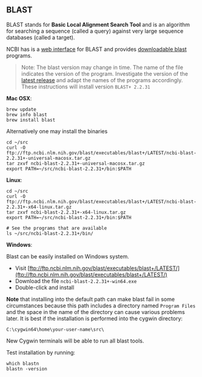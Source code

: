 ## BLAST

BLAST stands for **Basic Local Alignment Search Tool**
and is an algorithm for searching a sequence (called a query)
against very large sequence databases (called a target).

NCBI has is a [web interface][web-blast] for BLAST and provides
[downloadable blast][local-blast] programs.

> Note: The blast version may change in time. The name of
> the file indicates the version of the program.
> Investigate the version of the [latest release][local-blast]
> and adapt the names of the programs accordingly.
> These instructions will install version `BLAST+ 2.2.31`


**Mac OSX**:

	brew update
	brew info blast
	brew install blast
	
	
Alternatively one may install the binaries 

	cd ~/src
	curl -O  ftp://ftp.ncbi.nlm.nih.gov/blast/executables/blast+/LATEST/ncbi-blast-2.2.31+-universal-macosx.tar.gz
	tar zxvf ncbi-blast-2.2.31+-universal-macosx.tar.gz
	export PATH=~/src/ncbi-blast-2.2.31+/bin:$PATH

**Linux**:

	cd ~/src
	curl -O  ftp://ftp.ncbi.nlm.nih.gov/blast/executables/blast+/LATEST/ncbi-blast-2.2.31+-x64-linux.tar.gz
	tar zxvf ncbi-blast-2.2.31+-x64-linux.tar.gz
	export PATH=~/src/ncbi-blast-2.2.31+/bin:$PATH
	
	# See the programs that are available
	ls ~/src/ncbi-blast-2.2.31+/bin/
	
	
**Windows**:

Blast can be easily installed on Windows system.

* Visit [ftp://ftp.ncbi.nlm.nih.gov/blast/executables/blast+/LATEST/](ftp://ftp.ncbi.nlm.nih.gov/blast/executables/blast+/LATEST/)
* Download the file `ncbi-blast-2.2.31+-win64.exe`
* Double-click and install

**Note** that installing into the default path can make 
blast fail in some circumstances because this path includes 
a directory named `Program Files` and the space in the name of the 
directory can cause various problems later. 
It is best if the installation is performed into the cygwin directory:

    C:\cygwin64\home\your-user-name\src\
    
New Cygwin terminals will be able to run all blast tools.
	
Test installation by running:

    which blastn
    blastn -version
    


[web-blast]: http://blast.ncbi.nlm.nih.gov/Blast.cgi
[local-blast]: ftp://ftp.ncbi.nlm.nih.gov/blast/executables/blast+/LATEST/